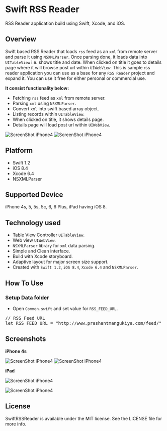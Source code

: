 # Swift RSS Reader
RSS Reader application build using Swift, Xcode, and iOS.

## Overview
Swift based RSS Reader that loads ``rss`` feed as an ``xml`` from remote server and parse it using ``NSXMLParser``. Once parsing done, it loads data into ``UITableView`` i.e. shows title and date. When clicked on title it goes to details page where it will browse post url within ``UIWebView``. This is sample rss reader application you can use as a base for any ``RSS Reader`` project and expand it. You can use it free for either personal or commercial use. 

**It consist functionality below:**
+ Fetching ``rss`` feed as ``xml`` from remote server.
+ Parsing ``xml`` using ``NSXMLParser``.
+ Convert ``xml`` into swift based array object.
+ Listing records within ``UITableView``.
+ When clicked on title, it shows details page.
+ Details page will load post url within ``UIWebView``.

![ScreenShot iPhone4](../master/Screenshots/main-1t.png)
![ScreenShot iPhone4](../master/Screenshots/main-2t.png)

## Platform
+ Swift 1.2
+ iOS 8.4
+ Xcode 6.4
+ NSXMLParser

## Supported Device
iPhone 4s, 5, 5s, 5c, 6, 6 Plus, iPad having iOS 8.

## Technology used
+ Table View Controller ``UITableView``.
+ Web view  ``UIWebView``.
+ ``NSXMLParser`` library for ``xml`` data parsing.
+ Simple and Clean interface.
+ Build with Xcode storyboard.
+ Adaptive layout for major screen size support.
+ Created with ``Swift 1.2``, ``iOS 8.4``, ``Xcode 6.4`` and ``NSXMLParser``.

## How To Use

### Setup Data folder
+ Open ``Common.swift`` and set value for ``RSS_FEED_URL``.
<pre>
// RSS Feed URL
let RSS_FEED_URL = "http://www.prashantmangukiya.com/feed/"
</pre>

## Screenshots

**iPhone 4s**

![ScreenShot iPhone4](../master/Screenshots/main-1t.png) 
![ScreenShot iPhone4](../master/Screenshots/main-2t.png)

**iPad**

![ScreenShot iPhone4](../master/Screenshots/ipad-1.png)

![ScreenShot iPhone4](../master/Screenshots/ipad-2.png)

## License
SwiftRSSReader is available under the MIT license. See the LICENSE file for more info.
